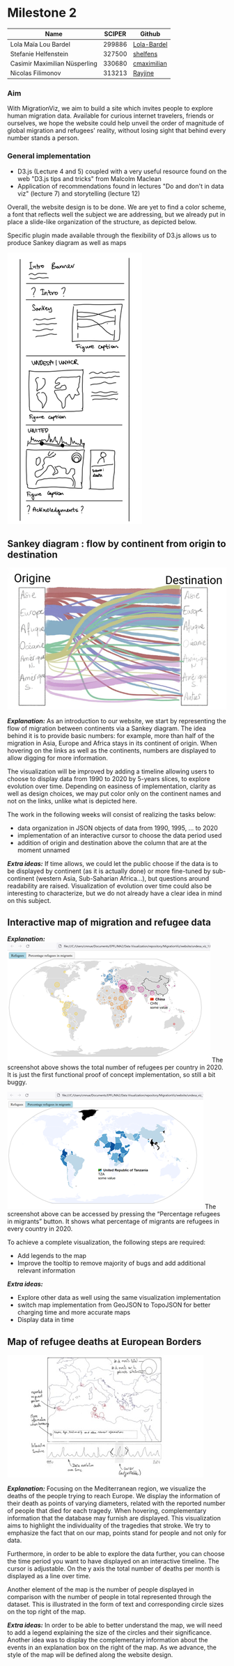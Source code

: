# Milestone 2

| Name | SCIPER | Github |
| ---- | ------ | ------ |
| Lola Maïa Lou Bardel | 299886 | [Lola-Bardel](https://github.com/Lola-Bardel) |
| Stefanie Helfenstein | 327500 | [shelfens](https://github.com/shelfens) |
| Casimir Maximilian Nüsperling | 330680 | [cmaximilian](https://github.com/cmaximilian) |
| Nicolas Filimonov | 313213 | [Rayjine](https://github.com/Rayjine) |

### Aim
With MigrationViz, we aim to build a site which invites people to explore human migration data. Available for curious internet travelers, friends or ourselves, we hope the website could help unveil the order of magnitude of global migration and refugees' reality, without losing sight that behind every number stands a person. 

### General implementation
<ul>
<li>D3.js (Lecture 4 and 5)  coupled with a very useful resource found on the web "D3.js tips and tricks" from Malcolm Maclean</li>
<li> Application of recommendations found in lectures "Do and don't in data viz" (lecture 7) and storytelling (lecture 12)</li>
</ul>

Overall, the website design is to be done. We are yet to find a color scheme, a font that reflects well the subject we are addressing, but we already put in place a slide-like organization of the structure, as depicted below.

Specific plugin made available through the flexibility of D3.js allows us to produce Sankey diagram as well as maps

<img src="../images/sketch_website.png" alt="alt text" />

## Sankey diagram : flow by continent from origin to destination
<img src="../images/sketch_sankey.png" alt="alt text" />

**_Explanation:_** As an introduction to our website, we start by representing the flow of migration between continents via a Sankey diagram. The idea behind it is to provide basic numbers: for example, more than half of the migration in Asia, Europe and Africa stays in its continent of origin. When hovering on the links as well as the continents, numbers are displayed to allow digging for more information. 

The visualization will be improved by adding a timeline allowing users to choose to display data from 1990 to 2020 by 5-years slices, to explore evolution over time. Depending on easiness of implementation, clarity as well as design choices, we may put color only on the continent names and not on the links, unlike what is depicted here. 

The work in the following weeks will consist of realizing the tasks below:
<ul>
  <li> data organization in JSON objects of data from 1990, 1995, ... to 2020 </li>
  <li> implementation of an interactive cursor to choose the data period used </li>
  <li> addition of origin and destination above the column that are at the moment unnamed </li>
</ul>

**_Extra ideas:_** If time allows, we could let the public choose if the data is to be displayed by continent (as it is actually done) or more fine-tuned by sub-continent (western Asia, Sub-Saharian Africa…), but questions around readability are raised. Visualization of evolution over time could also be interesting to characterize, but we do not already have a clear idea in mind on this subject.

## Interactive map of migration and refugee data 
**_Explanation:_** 
<img src="../images/sketch_migr1.png" alt="alt text" />
The screenshot above shows the total number of refugees per country in 2020. It is just the first functional proof of concept  implementation, so still a bit buggy. 

<img src="../images/sketch_migr2.png" alt="alt text" />
The screenshot above can be accessed by pressing the “Percentage refugees in migrants” button. It shows what percentage of migrants are refugees in every country in 2020.

To achieve a complete visualization, the following steps are required:
<ul>
  <li> Add legends to the map</li>
  <li> Improve the tooltip to remove majority of bugs and add additional relevant information</li>
</ul>

**_Extra ideas:_** 
<ul>
  <li> Explore other data as well using the same visualization implementation</li>
  <li> switch map implementation from GeoJSON to TopoJSON for better charging time and more accurate maps  </li>
  <li> Display data in time</li>
</ul>

## Map of refugee deaths at European Borders
<img src="../images/sketch_europe.jpg" alt="alt text" />

**_Explanation:_** Focusing on the Mediterranean region, we visualize the deaths of the people trying to reach Europe. We display the information of their death as points of varying diameters, related with the reported number of people that died for each tragedy. When hovering, complementary information that the database may furnish are displayed. This visualization aims to highlight the individuality of the tragedies that stroke. We try to emphasize the fact that on our map, points stand for people and not only for data. 

Furthermore, in order to be able to explore the data further, you can choose the time period you want to have displayed on an interactive timeline. The cursor is adjustable. On the y axis the total number of deaths per month is displayed as a line over time. 

Another element of the map is the number of people displayed in comparison with the number of people in total represented through the dataset. This is illustrated in the form of text and corresponding circle sizes on the top right of the map. 

**_Extra ideas:_** In order to be able to better understand the map, we will need to add a legend explaining the size of the circles and their significance. Another idea was to display the complementary information about the events in an explanation box on the right of the map. As we advance, the style of the map will be defined along the website design.


